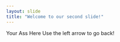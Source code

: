 ```yaml
---
layout: slide
title: "Welcome to our second slide!"
---
```

Your Ass Here
Use the left arrow to go back!
